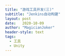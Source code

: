 ```yaml
---
title: "游戏工具开发(三)"
subtitle: "Jenkins自动构建"
layout: post
date:   2020-10-09
author: "MagicianJoker"
header-style: text
tags:
  - 工具
  - Unity
---
```


